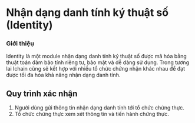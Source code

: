 <h1>Nhận dạng danh tính ký thuật số (Identity)</h1>

### Giới thiệụ

Identity là một module nhận dạng danh tính ký thuật số  được mã hóa bằng thuật toán đảm bảo tính riêng tư, bảo mật và dễ dàng sử dụng. Trong tương lai Ichain cũng sẽ kết hợp với nhiều tổ chức chứng nhận khác nhau để đạt được tối đa hóa khả năng nhận dạng danh tính.

## Quy trình xác nhận
1. Người dùng gửi thông tin nhận dạng danh tính tới tổ chức chứng thực.
2. Tổ chức chứng thực xem xét thông tin và tiến hành chứng thực.
